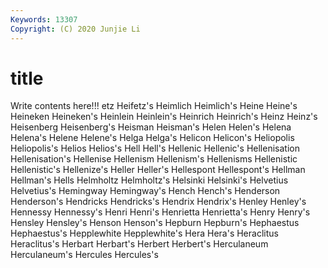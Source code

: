 ```yaml
---
Keywords: 13307
Copyright: (C) 2020 Junjie Li
---
```


# title

Write contents here!!!
etz 
Heifetz's 
Heimlich 
Heimlich's 
Heine 
Heine's
Heineken 
Heineken's 
Heinlein 
Heinlein's 
Heinrich 
Heinrich's 
Heinz 
Heinz's 
Heisenberg 
Heisenberg's
Heisman 
Heisman's 
Helen 
Helen's 
Helena 
Helena's 
Helene 
Helene's 
Helga 
Helga's
Helicon 
Helicon's 
Heliopolis 
Heliopolis's 
Helios 
Helios's 
Hell 
Hell's 
Hellenic 
Hellenic's
Hellenisation 
Hellenisation's 
Hellenise 
Hellenism 
Hellenism's 
Hellenisms 
Hellenistic 
Hellenistic's 
Hellenize's 
Heller
Heller's 
Hellespont 
Hellespont's 
Hellman 
Hellman's 
Hells 
Helmholtz 
Helmholtz's 
Helsinki 
Helsinki's
Helvetius 
Helvetius's 
Hemingway 
Hemingway's 
Hench 
Hench's 
Henderson 
Henderson's 
Hendricks 
Hendricks's
Hendrix 
Hendrix's 
Henley 
Henley's 
Hennessy 
Hennessy's 
Henri 
Henri's 
Henrietta 
Henrietta's
Henry 
Henry's 
Hensley 
Hensley's 
Henson 
Henson's 
Hepburn 
Hepburn's 
Hephaestus 
Hephaestus's
Hepplewhite 
Hepplewhite's 
Hera 
Hera's 
Heraclitus 
Heraclitus's 
Herbart 
Herbart's 
Herbert 
Herbert's
Herculaneum 
Herculaneum's 
Hercules 
Hercules's 
